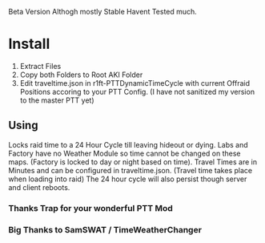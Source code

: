 Beta Version Althogh mostly Stable Havent Tested much.

# Install
1. Extract Files
2. Copy both Folders to Root AKI Folder
3. Edit traveltime.json in r1ft-PTTDynamicTimeCycle with current Offraid Positions accoring to your PTT Config. (I have not sanitized my version to the master PTT yet)

## Using
Locks raid time to a 24 Hour Cycle till leaving hideout or dying. Labs and Factory have no Weather Module so time cannot be changed on these maps. (Factory is locked to day or night based on time). Travel Times are in Minutes and can be configured in traveltime.json. (Travel time takes place when loading into raid) The 24 hour cycle will also persist though server and client reboots.

### Thanks Trap for your wonderful PTT Mod

### Big Thanks to SamSWAT / TimeWeatherChanger

